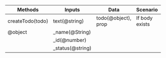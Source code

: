 Methods         |       Inputs      |       Data         |      Scenario     |       Outputs
----------------|-------------------|--------------------|-------------------|-------------------
createTodo(todo)| text(@string)     | todo(@object), prop|  If body exists   |   todo(@object)
@object                             | _name(@String)
                                    | _id(@number)
                                    | _status(@string)


